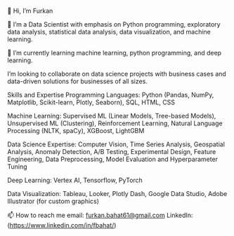 👋 Hi, I’m Furkan

👀 I’m a Data Scientist with emphasis on Python programming, exploratory data analysis, statistical data analysis, data visualization, and machine learning.

🌱 I’m currently learning machine learning, python programming, and deep learning.

 I’m looking to collaborate on data science projects with business cases and data-driven solutions for businesses of all sizes.

Skills and Expertise
Programming Languages: Python (Pandas, NumPy, Matplotlib, Scikit-learn, Plotly, Seaborn), SQL, HTML, CSS

Machine Learning: Supervised ML (Linear Models, Tree-based Models), Unsupervised ML (Clustering), Reinforcement Learning, Natural Language Processing (NLTK, spaCy), XGBoost, LightGBM

Data Science Expertise: Computer Vision, Time Series Analysis, Geospatial Analysis, Anomaly Detection, A/B Testing, Experimental Design, Feature Engineering, Data Preprocessing, Model Evaluation and Hyperparameter Tuning

Deep Learning: Vertex AI, Tensorflow, PyTorch

Data Visualization: Tableau, Looker, Plotly Dash, Google Data Studio, Adobe Illustrator (for custom graphics)

📫 How to reach me
email: furkan.bahat61@gmail.com
LinkedIn: (https://www.linkedin.com/in/fbahat/)

<!--
**fbahat/fbahat** is a ✨ _special_ ✨ repository because its `README.md` (this file) appears on your GitHub profile.

Here are some ideas to get you started:

- 🔭 I’m currently working on ...
- 🌱 I’m currently learning ...
- 👯 I’m looking to collaborate on ...
- 🤔 I’m looking for help with ...
- 💬 Ask me about ...
- 📫 How to reach me: ...
- 😄 Pronouns: ...
- ⚡ Fun fact: ...
-->
